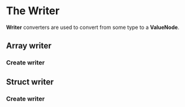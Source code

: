 # The Writer

**Writer** converters are used to convert from some type to a **ValueNode**.

## Array writer

### Create writer

## Struct writer

### Create writer
